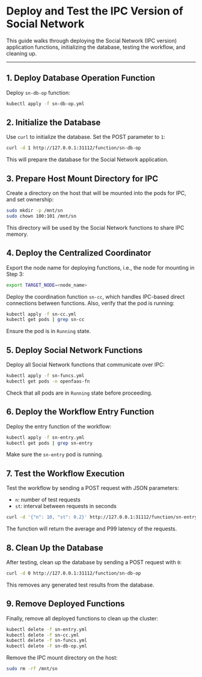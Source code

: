 # Deploy and Test the IPC Version of Social Network

This guide walks through deploying the Social Network (IPC version) application functions, initializing the database, testing the workflow, and cleaning up.

---

## 1. Deploy Database Operation Function

Deploy `sn-db-op` function:

```bash
kubectl apply -f sn-db-op.yml
```

## 2. Initialize the Database

Use `curl` to initialize the database. Set the POST parameter to `1`:

```bash
curl -d 1 http://127.0.0.1:31112/function/sn-db-op
```

This will prepare the database for the Social Network application.

## 3. Prepare Host Mount Directory for IPC

Create a directory on the host that will be mounted into the pods for IPC, and set ownership:

```bash
sudo mkdir -p /mnt/sn
sudo chown 100:101 /mnt/sn
```

This directory will be used by the Social Network functions to share IPC memory.

## 4. Deploy the Centralized Coordinator

Export the node name for deploying functions, i.e., the node for mounting in Step 3:

```bash 
export TARGET_NODE=<node_name>
```

Deploy the coordination function `sn-cc`, which handles IPC-based direct connections between functions. Also, verify that the pod is running:

```bash
kubectl apply -f sn-cc.yml
kubectl get pods | grep sn-cc
```

Ensure the pod is in `Running` state.

## 5. Deploy Social Network Functions

Deploy all Social Network functions that communicate over IPC:

```bash
kubectl apply -f sn-funcs.yml
kubectl get pods -n openfaas-fn
```

Check that all pods are in `Running` state before proceeding.

## 6. Deploy the Workflow Entry Function

Deploy the entry function of the workflow:

```bash
kubectl apply -f sn-entry.yml
kubectl get pods | grep sn-entry
```

Make sure the `sn-entry` pod is running.

## 7. Test the Workflow Execution

Test the workflow by sending a POST request with JSON parameters:
- `n`: number of test requests
- `st`: interval between requests in seconds

```bash
curl -d '{"n": 10, "st": 0.2}' http://127.0.0.1:31112/function/sn-entry
```

The function will return the average and P99 latency of the requests.


## 8. Clean Up the Database

After testing, clean up the database by sending a POST request with `0`:

```bash
curl -d 0 http://127.0.0.1:31112/function/sn-db-op
```

This removes any generated test results from the database.

## 9. Remove Deployed Functions

Finally, remove all deployed functions to clean up the cluster:

```bash
kubectl delete -f sn-entry.yml
kubectl delete -f sn-cc.yml
kubectl delete -f sn-funcs.yml
kubectl delete -f sn-db-op.yml
```

Remove the IPC mount directory on the host:
```bash
sudo rm -rf /mnt/sn
```
